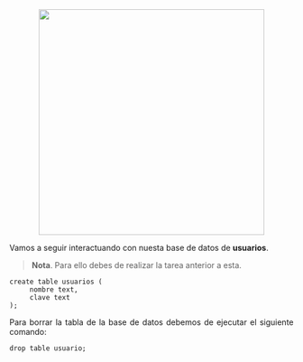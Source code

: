 <div align="justify">

<div align="center">
<img src="https://luciamonterorodriguez.com/wp-content/uploads/2021/03/computer-1331579_640.png" width="400px"/>
</div>

Vamos a seguir interactuando con nuesta base de datos de __usuarios__.
> __Nota__. Para ello debes de  realizar la tarea anterior a esta.

````
create table usuarios (
	 nombre text,
	 clave text
);
````
Para borrar la tabla de la base de datos debemos de ejecutar el siguiente comando:

```
drop table usuario;
```

</div>